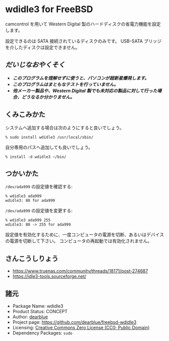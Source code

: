 wdidle3 for FreeBSD
=======

camcontrol を用いて Western Digital 製のハードディスクの省電力機能を設定します。

設定できるのは SATA 接続されているディスクのみです。
USB-SATA ブリッジを介したディスクは設定できません。

***だいじなおやくそく***
-------

  - ***このプログラムを理解せずに使うと、パソコンが超新星爆発します。***
  - ***このプログラムはまともなテストを行っていません。***
  - ***他メーカー製品や、Western Digital 製でも未対応の製品に対して行った場合、どうなるか分かりません。***

くみこみかた
-------

システムへ追加する場合は次のようにすると良いでしょう。

```console
% sudo install wdidle3 /usr/local/sbin/
```

自分専用のパスへ追加しても良いでしょう。

```console
% install -d wdidle3 ~/bin/
```

つかいかた
-------

`/dev/ada999` の設定値を確認する:

```console
% wdidle3 ada999
wdidle3: 80 for ada999
```

`/dev/ada999` の設定値を変更する:

```console
% wdidle3 ada999 255
wdidle3: 80 -> 255 for ada999
```

設定値を有効化するために、一度コンピュータの電源を切断、あるいはデバイスの電源を切断して下さい。
コンピュータの再起動では有効化されません。

さんこうしりょう
-------

  - <https://www.truenas.com/community/threads/18171/post-274687>
  - <https://idle3-tools.sourceforge.net/>

諸元
-------

  - Package Name: wdidle3
  - Product Status: CONCEPT
  - Author: [dearblue](https://github.com/dearblue)
  - Project page: <https://github.com/dearblue/freebsd-wdidle3>
  - Licensing: [Creative Commons Zero License (CC0; Public Domain)](LICENSE)
  - Dependency Packages: `sudo`
